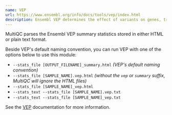 ```yaml
---
name: VEP
url: https://www.ensembl.org/info/docs/tools/vep/index.html
description: Ensembl VEP determines the effect of variants on genes, transcripts and protein sequences, as well as regulatory regions
---
```


MultiQC parses the Ensembl VEP summary statistics stored in either HTML or plain text format.

Beside VEP's default naming convention, you can run VEP with one of the options below to use this module:

- `--stats_file [OUTPUT_FILENAME]_summary.html` _(VEP's default naming convention)_
- `--stats_file [SAMPLE_NAME].vep.html` _(without the `vep` or `summary` suffix, MultiQC will ignore the HTML files)_
- `--stats_file [SAMPLE_NAME]_vep.html`
- `--stats_text --stats_file [SAMPLE_NAME].vep.txt`
- `--stats_text --stats_file [SAMPLE_NAME]_vep.txt`

See the [VEP](https://www.ensembl.org/info/docs/tools/vep/vep_formats.html#stats)
documentation for more information.
